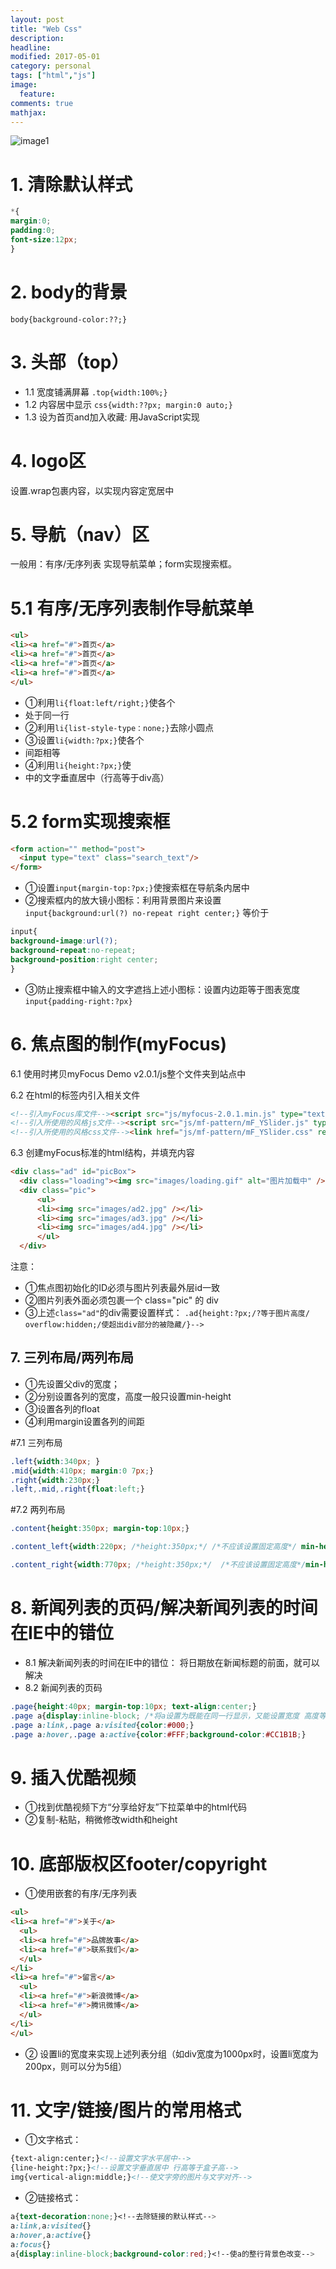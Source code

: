 ```yaml
---
layout: post
title: "Web Css"
description: 
headline: 
modified: 2017-05-01
category: personal
tags: ["html","js"]
image: 
  feature: 
comments: true
mathjax: 
---
```


![image1](images/20170501-01.jpg)

# 1. 清除默认样式 

```css
*{
margin:0; 
padding:0; 
font-size:12px;
} 
```
# 2. body的背景 
```body{background-color:??;} ```

# 3. 头部（top） 
* 1.1 宽度铺满屏幕 ```.top{width:100%;} ```
* 1.2 内容居中显示 ```css{width:??px; margin:0 auto;} ```
* 1.3 设为首页and加入收藏: 用JavaScript实现 

# 4. logo区 

设置.wrap包裹内容，以实现内容定宽居中 

# 5. 导航（nav）区 
一般用：有序/无序列表 实现导航菜单；form实现搜索框。 

# 5.1 有序/无序列表制作导航菜单 
```html
<ul> 
<li><a href="#">首页</a> 
<li><a href="#">首页</a> 
<li><a href="#">首页</a> 
<li><a href="#">首页</a> 
</ul> 
```
* ①利用```li{float:left/right;}```使各个<li>处于同一行 
* ②利用```li{list-style-type：none;}```去除小圆点 
* ③设置```li{width:?px;}```使各个<li>间距相等 
* ④利用```li{height:?px;}```使<li>中的文字垂直居中（行高等于div高） 

# 5.2 form实现搜索框

```html
<form action="" method="post">
  <input type="text" class="search_text"/>
</form>
```

* ①设置```input{margin-top:?px;}```使搜索框在导航条内居中 
* ②搜索框内的放大镜小图标：利用背景图片来设置 ```input{background:url(?) no-repeat right center;}```
等价于

```css
input{
background-image:url(?);
background-repeat:no-repeat;
background-position:right center;
}
```

* ③防止搜索框中输入的文字遮挡上述小图标：设置内边距等于图表宽度 
``` input{padding-right:?px} ```

# 6. 焦点图的制作(myFocus) 

6.1 使用时拷贝myFocus Demo v2.0.1/js整个文件夹到站点中 

6.2 在html的标签内引入相关文件

```html
<!--引入myFocus库文件--><script src="js/myfocus-2.0.1.min.js" type="text/javascript"></script> 
<!--引入所使用的风格js文件--><script src="js/mf-pattern/mF_YSlider.js" type="text/javascript"></script> 
<!--引入所使用的风格css文件--><link href="js/mf-pattern/mF_YSlider.css" rel="stylesheet" type="text/css"/>
```

6.3 创建myFocus标准的html结构，并填充内容
```html
<div class="ad" id="picBox">
  <div class="loading"><img src="images/loading.gif" alt="图片加载中" /></div>
  <div class="pic">
      <ul>
      <li><img src="images/ad2.jpg" /></li>
      <li><img src="images/ad3.jpg" /></li>
      <li><img src="images/ad4.jpg" /></li>
      </ul>
  </div>
```
注意： 
* ①焦点图初始化的ID必须与图片列表最外层id一致 
* ②图片列表外面必须包裹一个 class="pic" 的 div 
* ③上述```class="ad"```的div需要设置样式： 
```.ad{height:?px;/?等于图片高度/ overflow:hidden;/使超出div部分的被隐藏/}--> ```

## 7. 三列布局/两列布局 

* ①先设置父div的宽度； 
* ②分别设置各列的宽度，高度一般只设置min-height 
* ③设置各列的float 
* ④利用margin设置各列的间距

#7.1 三列布局
```css
.left{width:340px; }
.mid{width:410px; margin:0 7px;}
.right{width:230px;}
.left,.mid,.right{float:left;}
```
#7.2 两列布局
```css
.content{height:350px; margin-top:10px;}

.content_left{width:220px; /*height:350px;*/ /*不应该设置固定高度*/ min-height:350px; _height:350px; /* For IE6*/  float:left;}

.content_right{width:770px; /*height:350px;*/  /*不应该设置固定高度*/min-height:350px; _height:350px;  /* For IE6*/  float:right;}
```

# 8. 新闻列表的页码/解决新闻列表的时间在IE中的错位 
* 8.1 解决新闻列表的时间在IE中的错位： 将日期放在新闻标题的前面，就可以解决 
* 8.2 新闻列表的页码

```css
.page{height:40px; margin-top:10px; text-align:center;}
.page a{display:inline-block; /*将a设置为既能在同一行显示，又能设置宽度 高度等*/ border:1px solid #E8E8E8; text-decoration:none; margin:5px; padding:5px 10px;}
.page a:link,.page a:visited{color:#000;}
.page a:hover,.page a:active{color:#FFF;background-color:#CC1B1B;}
```

# 9. 插入优酷视频 

* ①找到优酷视频下方“分享给好友”下拉菜单中的html代码 
* ②复制-粘贴，稍微修改width和height 

# 10. 底部版权区footer/copyright 

* ①使用嵌套的有序/无序列表

```html
<ul>
<li><a href="#">关于</a>
  <ul>
  <li><a href="#">品牌故事</a>
  <li><a href="#">联系我们</a>
  </ul>
</li>
<li><a href="#">留言</a>
  <ul>
  <li><a href="#">新浪微博</a>
  <li><a href="#">腾讯微博</a>
  </ul>
</li>
</ul>
```

* ② 设置li的宽度来实现上述列表分组（如div宽度为1000px时，设置li宽度为200px，则可以分为5组） 

# 11. 文字/链接/图片的常用格式 

* ①文字格式：

```html
{text-align:center;}<!--设置文字水平居中-->
{line-height:?px;}<!--设置文字垂直居中 行高等于盒子高-->
img{vertical-align:middle;}<!--使文字旁的图片与文字对齐-->
```
* ②链接格式：

```css
a{text-decoration:none;}<!--去除链接的默认样式-->
a:link,a:visited{}
a:hover,a:active{}
a:focus{}
a{display:inline-block;background-color:red;}<!--使a的整行背景色改变-->
```
